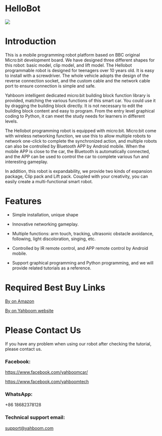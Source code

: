 # HelloBot
![](http://m.qpic.cn/psb?/V12aIGgQ3D78BF/VZCkbJNofPN.RznuTHVaGs2QNv.usFr*MrTBrhlYCY0!/b/dEwBAAAAAAAA&bo=IANsAiADbAIRCT4!&rf=viewer_4)
# Introduction
This is a mobile programming robot platform based on BBC original Micro:bit development board. We have designed three different shapes for this robot: basic model, clip model, and lift model. The Hellobot programmable robot is designed for teenagers over 10 years old. It is easy to install with a screwdriver. The whole vehicle adopts the design of the reverse connection socket, and the custom cable and the network cable port to ensure connection is simple and safe.

Yahboom intelligent dedicated micro:bit building block function library is provided, matching the various functions of this smart car. You could use it by dragging the building block directly. It is not necessary to edit the building block content and easy to program. From the entry level graphical coding to Python, it can meet the study needs for learners in different levels.

The Hellobot programming robot is equipped with micro:bit. Micro:bit come with wireless networking function, we use this to allow multiple robots to network one-click to complete the synchronized action, and multiple robots can also be controlled by Bluetooth APP by Android mobile. When the mobile APP is close to the car, the Bluetooth is automatically connected, and the APP can be used to control the car to complete various fun and interesting gameplay.

In addition, this robot is expandability, we provide two kinds of expansion package, Clip pack and Lift pack. Coupled with your creativity, you can easily create a multi-functional smart robot.
# Features
* Simple installation, unique shape

* Innovative networking gameplay.

* Multiple functions: arm touch, tracking, ultrasonic obstacle avoidance, following, light discoloration, singing, etc.

* Controlled by IR remote control, and APP remote control by Android mobile.

* Support graphical programming and Python programming, and we will provide related tutorials as a reference.
# Required Best Buy Links
[By on Amazon](https://www.amazon.com/Yahboom-Mirco-Education-Robotics-Hellobot/dp/B07H3JLR2C/ref=sr_1_34?m=A1N1A77RUX51FT&marketplaceID=ATVPDKIKX0DER&qid=1567601196&s=merchant-items&sr=1-34)

[By on Yahboom website](https://category.yahboom.net/collections/mb-smart-robot/products/hellobot)

# Please Contact Us
If you have any problem when using our robot after checking the tutorial, please contact us.
### Facebook:
https://www.facebook.com/yahboomcar/

https://www.facebook.com/yahboomtech
### WhatsApp:

+86 18682378128

### Technical support email:
support@yahboom.com

